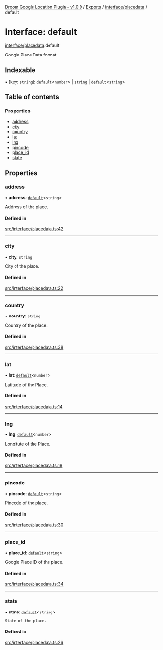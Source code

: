 [Droom Google Location Plugin - v1.0.9](../README.md) / [Exports](../modules.md) / [interface/placedata](../modules/interface_placedata.md) / default

# Interface: default

[interface/placedata](../modules/interface_placedata.md).default

Google Place Data format.

## Indexable

▪ [key: `string`]: [`default`](../modules/interface_nullable.md#default)<`number`\> \| `string` \| [`default`](../modules/interface_nullable.md#default)<`string`\>

## Table of contents

### Properties

- [address](interface_placedata.default.md#address)
- [city](interface_placedata.default.md#city)
- [country](interface_placedata.default.md#country)
- [lat](interface_placedata.default.md#lat)
- [lng](interface_placedata.default.md#lng)
- [pincode](interface_placedata.default.md#pincode)
- [place\_id](interface_placedata.default.md#place_id)
- [state](interface_placedata.default.md#state)

## Properties

### address

• **address**: [`default`](../modules/interface_nullable.md#default)<`string`\>

Address of the place.

#### Defined in

[src/interface/placedata.ts:42](https://github.com/hitendrarao/location/blob/c9a9cea/src/interface/placedata.ts#L42)

___

### city

• **city**: `string`

City of the place.

#### Defined in

[src/interface/placedata.ts:22](https://github.com/hitendrarao/location/blob/c9a9cea/src/interface/placedata.ts#L22)

___

### country

• **country**: `string`

Country of the place.

#### Defined in

[src/interface/placedata.ts:38](https://github.com/hitendrarao/location/blob/c9a9cea/src/interface/placedata.ts#L38)

___

### lat

• **lat**: [`default`](../modules/interface_nullable.md#default)<`number`\>

Latitude of the Place.

#### Defined in

[src/interface/placedata.ts:14](https://github.com/hitendrarao/location/blob/c9a9cea/src/interface/placedata.ts#L14)

___

### lng

• **lng**: [`default`](../modules/interface_nullable.md#default)<`number`\>

Longitute of the Place.

#### Defined in

[src/interface/placedata.ts:18](https://github.com/hitendrarao/location/blob/c9a9cea/src/interface/placedata.ts#L18)

___

### pincode

• **pincode**: [`default`](../modules/interface_nullable.md#default)<`string`\>

Pincode of the place.

#### Defined in

[src/interface/placedata.ts:30](https://github.com/hitendrarao/location/blob/c9a9cea/src/interface/placedata.ts#L30)

___

### place\_id

• **place\_id**: [`default`](../modules/interface_nullable.md#default)<`string`\>

Google Place ID of the place.

#### Defined in

[src/interface/placedata.ts:34](https://github.com/hitendrarao/location/blob/c9a9cea/src/interface/placedata.ts#L34)

___

### state

• **state**: [`default`](../modules/interface_nullable.md#default)<`string`\>

	State of the place.

#### Defined in

[src/interface/placedata.ts:26](https://github.com/hitendrarao/location/blob/c9a9cea/src/interface/placedata.ts#L26)
